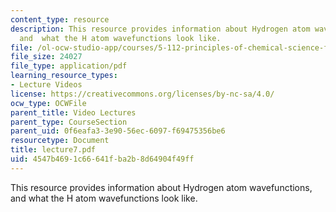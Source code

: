 ```yaml
---
content_type: resource
description: This resource provides information about Hydrogen atom wavefunctions,
  and  what the H atom wavefunctions look like.
file: /ol-ocw-studio-app/courses/5-112-principles-of-chemical-science-fall-2005/4547b4691c66641fba2b8d64904f49ff_lecture7.pdf
file_size: 24027
file_type: application/pdf
learning_resource_types:
- Lecture Videos
license: https://creativecommons.org/licenses/by-nc-sa/4.0/
ocw_type: OCWFile
parent_title: Video Lectures
parent_type: CourseSection
parent_uid: 0f6eafa3-3e90-56ec-6097-f69475356be6
resourcetype: Document
title: lecture7.pdf
uid: 4547b469-1c66-641f-ba2b-8d64904f49ff
---
```

This resource provides information about Hydrogen atom wavefunctions, and  what the H atom wavefunctions look like.